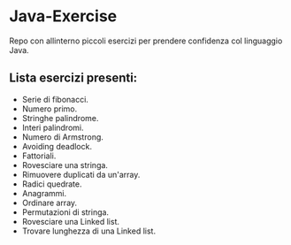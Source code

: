 # Java-Exercise
Repo con allinterno piccoli esercizi per prendere confidenza col linguaggio Java.

## Lista esercizi presenti:
* Serie di fibonacci.
* Numero primo.
* Stringhe palindrome.
* Interi palindromi.
* Numero di Armstrong.
* Avoiding deadlock.
* Fattoriali.
* Rovesciare una stringa.
* Rimuovere duplicati da un'array.
* Radici quedrate.
* Anagrammi.
* Ordinare array.
* Permutazioni di stringa.
* Rovesciare una Linked list.
* Trovare lunghezza di una Linked list.


